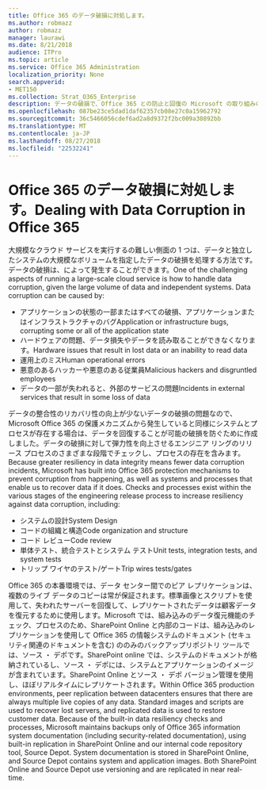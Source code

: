 ```yaml
---
title: Office 365 のデータ破損に対処します。
ms.author: robmazz
author: robmazz
manager: laurawi
ms.date: 8/21/2018
audience: ITPro
ms.topic: article
ms.service: Office 365 Administration
localization_priority: None
search.appverid:
- MET150
ms.collection: Strat_O365_Enterprise
description: データの破損で、Office 365 との防止と回復の Microsoft の取り組みの説明。
ms.openlocfilehash: 087be23ce5dad1daf62357cb08e27c0a15962792
ms.sourcegitcommit: 36c5466056cdef6ad2a8d9372f2bc009a30892bb
ms.translationtype: MT
ms.contentlocale: ja-JP
ms.lasthandoff: 08/27/2018
ms.locfileid: "22532241"
---
```

# <a name="dealing-with-data-corruption-in-office-365"></a><span data-ttu-id="27350-103">Office 365 のデータ破損に対処します。</span><span class="sxs-lookup"><span data-stu-id="27350-103">Dealing with Data Corruption in Office 365</span></span>

<span data-ttu-id="27350-p101">大規模なクラウド サービスを実行するの難しい側面の 1 つは、データと独立したシステムの大規模なボリュームを指定したデータの破損を処理する方法です。データの破損は、によって発生することができます。</span><span class="sxs-lookup"><span data-stu-id="27350-p101">One of the challenging aspects of running a large-scale cloud service is how to handle data corruption, given the large volume of data and independent systems. Data corruption can be caused by:</span></span>
- <span data-ttu-id="27350-106">アプリケーションの状態の一部またはすべての破損、アプリケーションまたはインフラストラクチャのバグ</span><span class="sxs-lookup"><span data-stu-id="27350-106">Application or infrastructure bugs, corrupting some or all of the application state</span></span> 
- <span data-ttu-id="27350-107">ハードウェアの問題、データ損失やデータを読み取ることができなくなります。</span><span class="sxs-lookup"><span data-stu-id="27350-107">Hardware issues that result in lost data or an inability to read data</span></span> 
- <span data-ttu-id="27350-108">運用上のミス</span><span class="sxs-lookup"><span data-stu-id="27350-108">Human operational errors</span></span> 
- <span data-ttu-id="27350-109">悪意のあるハッカーや悪意のある従業員</span><span class="sxs-lookup"><span data-stu-id="27350-109">Malicious hackers and disgruntled employees</span></span> 
- <span data-ttu-id="27350-110">データの一部が失われると、外部のサービスの問題</span><span class="sxs-lookup"><span data-stu-id="27350-110">Incidents in external services that result in some loss of data</span></span> 

<span data-ttu-id="27350-p102">データの整合性のリカバリ性の向上が少ないデータの破損の問題なので、Microsoft Office 365 の保護メカニズムから発生していると同様にシステムとプロセスが存在する場合は、データを回復することが可能の破損を防ぐために作成しました。データの破損に対して弾力性を向上させるエンジニア リングのリリース プロセスのさまざまな段階でチェックし、プロセスの存在を含みます。</span><span class="sxs-lookup"><span data-stu-id="27350-p102">Because greater resiliency in data integrity means fewer data corruption incidents, Microsoft has built into Office 365 protection mechanisms to prevent corruption from happening, as well as systems and processes that enable us to recover data if it does. Checks and processes exist within the various stages of the engineering release process to increase resiliency against data corruption, including:</span></span>
- <span data-ttu-id="27350-113">システムの設計</span><span class="sxs-lookup"><span data-stu-id="27350-113">System Design</span></span>
- <span data-ttu-id="27350-114">コードの組織と構造</span><span class="sxs-lookup"><span data-stu-id="27350-114">Code organization and structure</span></span> 
- <span data-ttu-id="27350-115">コード レビュー</span><span class="sxs-lookup"><span data-stu-id="27350-115">Code review</span></span> 
- <span data-ttu-id="27350-116">単体テスト、統合テストとシステム テスト</span><span class="sxs-lookup"><span data-stu-id="27350-116">Unit tests, integration tests, and system tests</span></span>
- <span data-ttu-id="27350-117">トリップ ワイヤのテスト/ゲート</span><span class="sxs-lookup"><span data-stu-id="27350-117">Trip wires tests/gates</span></span> 

<span data-ttu-id="27350-p103">Office 365 の本番環境では、データ センター間でのピア レプリケーションは、複数のライブ データのコピーは常が保証されます。標準画像とスクリプトを使用して、失われたサーバーを回復して、レプリケートされたデータは顧客データを復元するために使用します。Microsoft では、組み込みのデータ復元機能のチェック、プロセスのため、SharePoint Online と内部のコードは、組み込みのレプリケーションを使用して Office 365 の情報システムのドキュメント (セキュリティ関連のドキュメントを含む) ののみのバックアップリポジトリ ツールでは、ソース ・ デポです。SharePoint online では、システムのドキュメントが格納されているし、ソース ・ デポには、システムとアプリケーションのイメージが含まれています。SharePoint Online とソース ・ デポ バージョン管理を使用し、ほぼリアルタイムにレプリケートされます。</span><span class="sxs-lookup"><span data-stu-id="27350-p103">Within Office 365 production environments, peer replication between datacenters ensures that there are always multiple live copies of any data. Standard images and scripts are used to recover lost servers, and replicated data is used to restore customer data. Because of the built-in data resiliency checks and processes, Microsoft maintains backups only of Office 365 information system documentation (including security-related documentation), using built-in replication in SharePoint Online and our internal code repository tool, Source Depot. System documentation is stored in SharePoint Online, and Source Depot contains system and application images. Both SharePoint Online and Source Depot use versioning and are replicated in near real-time.</span></span> 